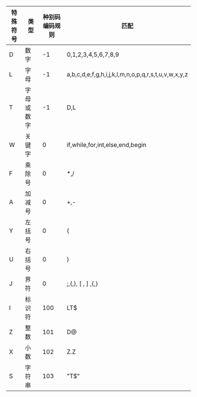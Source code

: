 特殊符号|类型|种别码编码规则|匹配
--|--|--|--
D|数字|-1|0,1,2,3,4,5,6,7,8,9
L|字母|-1|a,b,c,d,e,f,g,h,i,j,k,l,m,n,o,p,q,r,s,t,u,v,w,x,y,z
T|字母或数字|-1|D,L
W|关键字|0|if,while,for,int,else,end,begin
F|乘除号|0|*,/
A|加减号|0|+,-
Y|左括号|0|(
U|右括号|0|)
J|界符|0|;,(,), [ , ] ,{,}
I|标识符|100|LT$
Z|整数|101|D@
X|小数|102|Z.Z
S|字符串|103|"T$"
